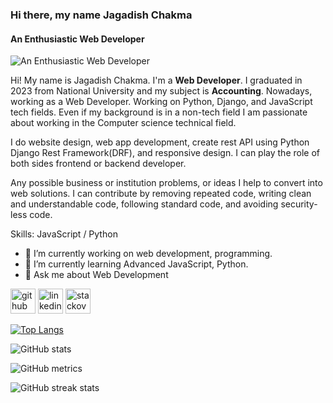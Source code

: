 ### Hi there, my name Jagadish Chakma
#### An Enthusiastic Web Developer
![An Enthusiastic Web Developer](https://media.licdn.com/dms/image/v2/D5616AQF58GFsNh0E6A/profile-displaybackgroundimage-shrink_350_1400/profile-displaybackgroundimage-shrink_350_1400/0/1729143003262?e=1734566400&v=beta&t=-CPctdjtKXxpFUxQoShkbYkCioMkIx8KORMNg4Av5hw)

Hi! My name is Jagadish Chakma. I'm a **Web Developer**. I graduated in 2023 from National University and my subject is **Accounting**. Nowadays, working as a Web Developer. Working on Python, Django, and JavaScript tech fields.  Even if my background is in a non-tech field I am passionate about working in the Computer science technical field.

I do website design, web app development, create rest API using Python Django Rest Framework(DRF), and responsive design. I can play the role of both sides frontend or backend developer. 

Any possible business or institution problems, or ideas I help to convert into web solutions. I can contribute by removing repeated code, writing clean and understandable code, following standard code, and avoiding security-less code.

Skills: JavaScript / Python

- 🔭 I’m currently working on web development, programming. 
- 🌱 I’m currently learning Advanced JavaScript, Python. 
- 💬 Ask me about Web Development 


[<img src='https://cdn.jsdelivr.net/npm/simple-icons@3.0.1/icons/github.svg' alt='github' height='40'>](https://github.com/jagadishchakma)  [<img src='https://cdn.jsdelivr.net/npm/simple-icons@3.0.1/icons/linkedin.svg' alt='linkedin' height='40'>](https://www.linkedin.com/in/jagadishchakma/)  [<img src='https://cdn.jsdelivr.net/npm/simple-icons@3.0.1/icons/stackoverflow.svg' alt='stackoverflow' height='40'>](https://stackoverflow.com/users/11125053)  

[![Top Langs](https://github-readme-stats.vercel.app/api/top-langs/?username=jagadishchakma)](https://github.com/anuraghazra/github-readme-stats)

![GitHub stats](https://github-readme-stats.vercel.app/api?username=jagadishchakma&show_icons=true)  

![GitHub metrics](https://metrics.lecoq.io/jagadishchakma)  

![GitHub streak stats](https://streak-stats.demolab.com/?user=jagadishchakma)  

